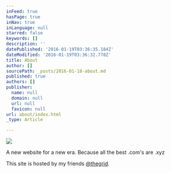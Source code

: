 ```yaml
---
inFeed: true
hasPage: true
inNav: true
inLanguage: null
starred: false
keywords: []
description: ''
datePublished: '2016-01-19T03:36:35.184Z'
dateModified: '2016-01-19T03:36:32.778Z'
title: About
author: []
sourcePath: _posts/2016-01-18-about.md
published: true
authors: []
publisher:
  name: null
  domain: null
  url: null
  favicon: null
url: about/index.html
_type: Article

---
```

![](https://s3-us-west-2.amazonaws.com/the-grid-img/p/f81d5f41cc82fd4eff492b60366e41e1655f31f3.jpg)

A new website for a new era. Because all the best .com's are .xyz

This site is hosted by my friends [@thegrid][0].

[0]: https://twitter.com/thegrid